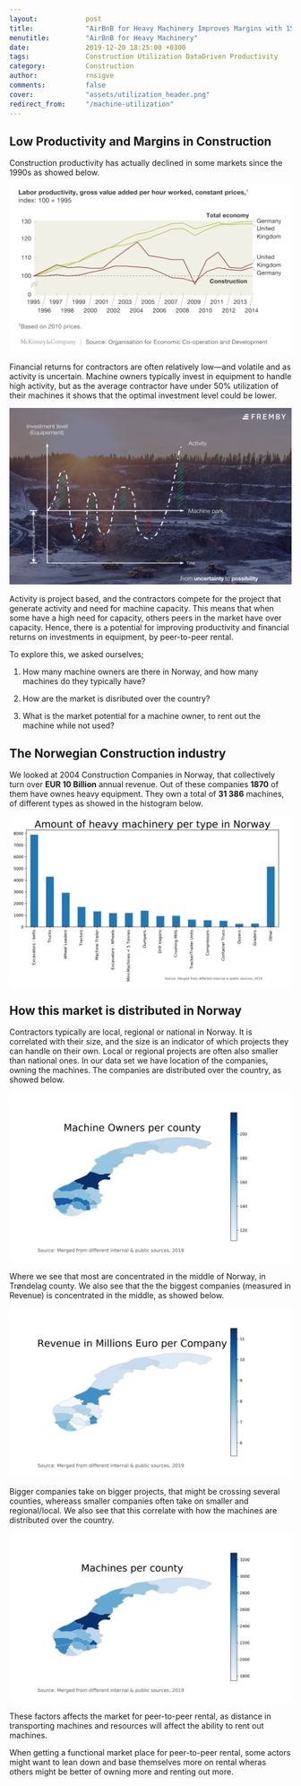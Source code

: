 ```yaml
---
layout:            post
title:             "AirBnB for Heavy Machinery Improves Margins with 15%"
menutitle:         "AirBnB for Heavy Machinery"
date:              2019-12-20 18:25:00 +0300
tags:              Construction Utilization DataDriven Productivity
category:          Construction
author:            rnsigve
comments:          false
cover:             "assets/utilization_header.png"
redirect_from:     "/machine-utilization"
---
```




## Low Productivity and Margins in Construction

Construction productivity has actually declined in some markets since the 1990s as showed below.

![Construction Labour Productivity](/assets/productivity.png)

Financial returns for contractors are often relatively low—and volatile and as activity is uncertain. Machine owners typically invest in equipment to handle high activity, but as the average contractor have under 50% utilization of their machines it shows that the optimal investment level could be lower.

![Construction Market Utilization](/assets/machine-utilization.png)

Activity is project based, and the contractors compete for the project that generate activity and need for machine capacity. This means that when some have a high need for capacity, others peers in the market have over capacity. Hence, there is a potential for improving productivity and financial returns on investments in equipment, by peer-to-peer rental.

To explore this, we asked ourselves;

1) How many machine owners are there in Norway, and how many machines do they typically have?

2) How are the market is disributed over the country?

3) What is the market potential for a machine owner, to rent out the machine while not used?

## The Norwegian Construction industry
We looked at 2004 Construction Companies in Norway, that collectively turn over **EUR 10 Billion** annual revenue. Out of these companies **1870** of them have ownes heavy equipment. They own a total of **31 386** machines, of different types as showed in the histogram below.

 ![Number of machines per type](/assets/machine_types.png)

## How this market is distributed in Norway

Contractors typically are local, regional or national in Norway. It is correlated with their size, and the size is an indicator of which projects they can handle on their own. Local or regional projects are often also smaller than national ones. In our data set we have location of the companies, owning the machines. The companies are distributed over the country, as showed below.

![Number of Construction Companies per County](/assets/machine_owners_per_county.png)

Where we see that most are concentrated in the middle of Norway, in Trøndelag county. We also see that the the biggest companies (measured in Revenue) is concentrated in the middle, as showed below.

![Revenue per company per county ](/assets/revenue_per_company_per_county.png)

Bigger companies take on bigger projects, that might be crossing several counties, whereass smaller companies often take on smaller and regional/local. We also see that this correlate with how the machines are distributed over the country.

![Construction Labour Productivity](/assets/machines_per_county.png)

These factors affects the market for peer-to-peer rental, as distance in transporting machines and resources will affect the ability to rent out machines.

When getting a functional market place for peer-to-peer rental, some actors might want to lean down and base themselves more on rental wheras others might be better of owning more and renting out more.

##
